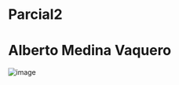 # Parcial2
# Alberto Medina Vaquero
![image](https://github.com/albertomv10/Parcial2/assets/161697968/bba4ac7b-5be7-414c-906c-65c2249b8acd)
